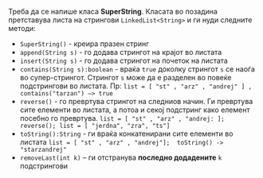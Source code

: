 Треба да се напише класа **SuperString**. Класата во позадина претставува листа на стрингови `LinkedList<String>` и ги нуди следните методи:

- `SuperString()` - креира празен стринг
- `append(String s)` - го додава стрингот на крајот во листата
- `insert(String s)` - го додава стрингот на почеток на листата
- `contains(String s):boolean` - враќа `true` доколку стрингот `s` се наоѓа во супер-стрингот. Стрингот `s` може да е разделен во повеќе подстрингови во листата. Пр: `list = [ "st" , "arz" , "andrej" ] , contains("tarzan") –> true`
- `reverse()` - го превртува стрингот на следниов начин. Ги превртува сите елементи во листата, а потоа и секој подстринг како елемент  посебно го превртува.
`list = [ "st" , "arz" , "andrej: ]; reverse(); list = [ "jerdna", "zra", "ts"]`
- `toString():String` - ги враќа конкатенирани сите елементи во листата `list = [ "st" , "arz" , "andrej"];  toString() ->  "starzandrej"`
- `removeLast(int k)` – ги отстранува **последнo додадените** `k` подстрингови
